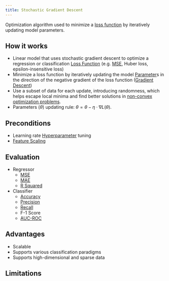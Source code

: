 ```yaml
---
title: Stochastic Gradient Descent
---
```


Optimization algorithm used to minimize a [loss function](/machine-learning-foundations/loss-function) by iteratively updating model parameters.
## How it works
- Linear model that uses stochastic gradient descent to optimize a regression or classification [Loss Function](/machine-learning-foundations/loss-function) (e.g. [MSE](/machine-learning-foundations/mean-squared-error), Huber loss, epsilon-insensitive loss)
- Minimize a loss function by iteratively updating the model [Parameter](/machine-learning-foundations/parameters-and-hyperparameters)s in the direction of the negative gradient of the loss function ([Gradient Descent](/machine-learning-foundations/gradient-descent))
- Use a subset of data for each update, introducing randomness, which helps escape local minima and find better solutions in [non-convex optimization problems](/machine-learning-foundations/non-convex-optimization-problems).
- Parameters ($\theta$) updating rule: $\theta = \theta - \eta \cdot \nabla L(\theta)$.
## Preconditions
- Learning rate [Hyperparameter](/machine-learning-foundations/parameters-and-hyperparameters) tuning
- [Feature Scaling](/machine-learning-foundations/feature-scaling)
## Evaluation
- Regressor
	- [MSE](/machine-learning-foundations/mean-squared-error)
	- [MAE](/machine-learning-foundations/mean-absolute-error)
	- [R Squared](/machine-learning-foundations/r-squared)
- Classifier
	- [Accuracy](/machine-learning-foundations/accuracy)
	- [Precision](/machine-learning-foundations/precision)
	- [Recall](/machine-learning-foundations/recall)
	- F-1 Score
	- [AUC-ROC](/machine-learning-foundations/auc-roc)
## Advantages
- Scalable
- Supports various classification paradigms
- Supports high-dimensional and sparse data
## Limitations
